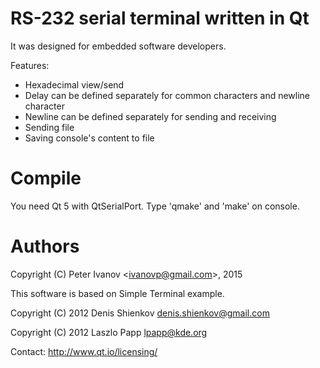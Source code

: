 RS-232 serial terminal written in Qt
====================================
It was designed for embedded software developers.

Features:
 * Hexadecimal view/send
 * Delay can be defined separately for common characters and newline character
 * Newline can be defined separately for sending and receiving
 * Sending file
 * Saving console's content to file

Compile
=======
You need Qt 5 with QtSerialPort. Type 'qmake' and 'make' on console.

Authors
=======
Copyright (C) Peter Ivanov &lt;ivanovp@gmail.com&gt;, 2015

This software is based on Simple Terminal example.

Copyright (C) 2012 Denis Shienkov <denis.shienkov@gmail.com>

Copyright (C) 2012 Laszlo Papp <lpapp@kde.org>

Contact: http://www.qt.io/licensing/

